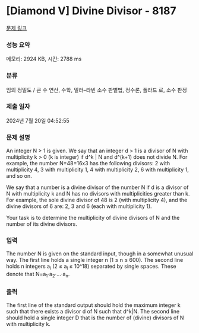 # [Diamond V] Divine Divisor - 8187 

[문제 링크](https://www.acmicpc.net/problem/8187) 

### 성능 요약

메모리: 2924 KB, 시간: 2788 ms

### 분류

임의 정밀도 / 큰 수 연산, 수학, 밀러–라빈 소수 판별법, 정수론, 폴라드 로, 소수 판정

### 제출 일자

2024년 7월 20일 04:52:55

### 문제 설명

<p>An integer N > 1 is given. We say that an integer d > 1 is a divisor of N with multiplicity k > 0 (k is integer) if d^k | N and d^(k+1) does not divide N. For example, the number N=48=16x3 has the following divisors: 2 with multiplicity 4, 3 with multiplicity 1, 4 with multiplicity 2, 6 with multiplicity 1, and so on.</p>

<p>We say that a number  is a divine divisor of the number N if d is a divisor of N with multiplicity k and N has no divisors with multiplicities greater than k. For example, the sole divine divisor of 48 is 2 (with multiplicity 4), and the divine divisors of 6 are: 2, 3 and 6 (each with multiplicity 1).</p>

<p>Your task is to determine the multiplicity of divine divisors of N and the number of its divine divisors.</p>

### 입력 

 <p>The number N is given on the standard input, though in a somewhat unusual way. The first line holds a single integer n (1 ≤ n ≤ 600). The second line holds n integers a<sub>i</sub> (2 ≤ a<sub>i</sub> ≤ 10^18) separated by single spaces. These denote that N=a<sub>1</sub>⋅a<sub>2</sub>⋅…⋅a<sub>n</sub>.</p>

<p> </p>

### 출력 

 <p>The first line of the standard output should hold the maximum integer k such that there exists a divisor d of N such that d^k|N. The second line should hold a single integer D that is the number of (divine) divisors of N with multiplicity k.</p>

